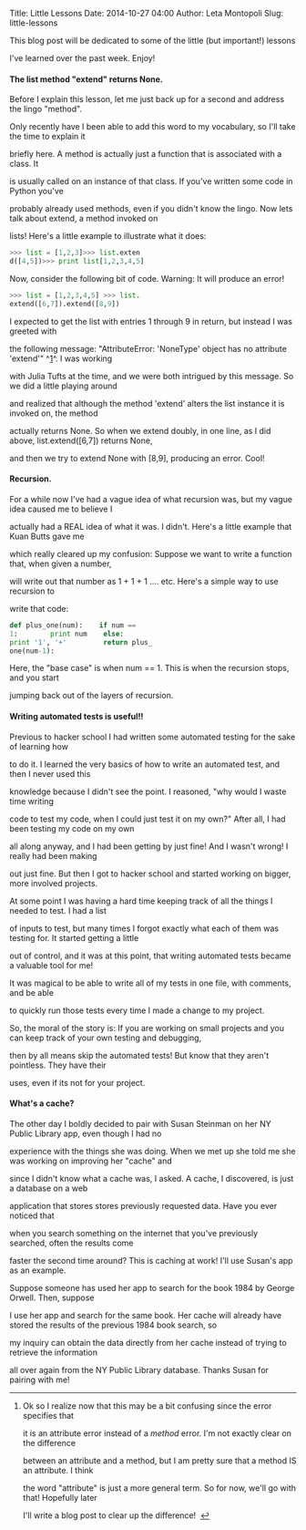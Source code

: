 Title: Little Lessons
Date: 2014-10-27 04:00
Author: Leta Montopoli
Slug: little-lessons

This blog post will be dedicated to some of the little (but important!)
lessons

I've learned over the past week. Enjoy!

#### The list method "extend" returns None.

Before I explain this lesson, let me just back up for a second and
address the lingo "method".

Only recently have I been able to add this word to my vocabulary, so
I'll take the time to explain it

briefly here. A method is actually just a function that is associated
with a class. It

is usually called on an instance of that class. If you've written some
code in Python you've

probably already used methods, even if you didn't know the lingo. Now
lets talk about extend, a method invoked on

lists! Here's a little example to illustrate what it does:

```python
>>> list = [1,2,3]>>> list.exten
d([4,5])>>> print list[1,2,3,4,5]

```

Now, consider the following bit of code. Warning: It will produce an
error!

```python
>>> list = [1,2,3,4,5] >>> list.
extend([6,7]).extend([8,9])

```

I expected to get the list with entries 1 through 9 in return, but
instead I was greeted with

the following message: "AttributeError: 'NoneType' object has no
attribute 'extend'"
^[1](http://lmontopo.github.io/feeds/leta-montopoli.rss.xml#fn:*)^. I
was working

with Julia Tufts at the time, and we were both intrigued by this
message. So we did a little playing around

and realized that although the method 'extend' alters the list instance
it is invoked on, the method

actually returns None. So when we extend doubly, in one line, as I did
above, list.extend([6,7]) returns None,

and then we try to extend None with [8,9], producing an error. Cool!

#### Recursion.

For a while now I've had a vague idea of what recursion was, but my
vague idea caused me to believe I

actually had a REAL idea of what it was. I didn't. Here's a little
example that Kuan Butts gave me

which really cleared up my confusion: Suppose we want to write a
function that, when given a number,

will write out that number as 1 + 1 + 1 .... etc. Here's a simple way to
use recursion to

write that code:

```python
def plus_one(num):    if num ==
1:        print num    else:
print '1', '+'         return plus_
one(num-1):

```

Here, the "base case" is when num == 1. This is when the recursion
stops, and you start

jumping back out of the layers of recursion.

#### Writing automated tests is useful!!

Previous to hacker school I had written some automated testing for the
sake of learning how

to do it. I learned the very basics of how to write an automated test,
and then I never used this

knowledge because I didn't see the point. I reasoned, "why would I waste
time writing

code to test my code, when I could just test it on my own?" After all, I
had been testing my code on my own

all along anyway, and I had been getting by just fine! And I wasn't
wrong! I really had been making

out just fine. But then I got to hacker school and started working on
bigger, more involved projects.

At some point I was having a hard time keeping track of all the things I
needed to test. I had a list

of inputs to test, but many times I forgot exactly what each of them was
testing for. It started getting a little

out of control, and it was at this point, that writing automated tests
became a valuable tool for me!

It was magical to be able to write all of my tests in one file, with
comments, and be able

to quickly run those tests every time I made a change to my project.

So, the moral of the story is: If you are working on small projects and
you can keep track of your own testing and debugging,

then by all means skip the automated tests! But know that they aren't
pointless. They have their

uses, even if its not for your project.

#### What's a cache?

The other day I boldly decided to pair with Susan Steinman on her NY
Public Library app, even though I had no

experience with the things she was doing. When we met up she told me she
was working on improving her "cache" and

since I didn't know what a cache was, I asked. A cache, I discovered, is
just a database on a web

application that stores stores previously requested data. Have you ever
noticed that

when you search something on the internet that you've previously
searched, often the results come

faster the second time around? This is caching at work! I'll use Susan's
app as an example.

Suppose someone has used her app to search for the book 1984 by George
Orwell. Then, suppose

I use her app and search for the same book. Her cache will already have
stored the results of the previous 1984 book search, so

my inquiry can obtain the data directly from her cache instead of trying
to retrieve the information

all over again from the NY Public Library database. Thanks Susan for
pairing with me!

<div class="footnote">

------------------------------------------------------------------------

1.  <div id="fn:*">

    </div>

    Ok so I realize now that this may be a bit confusing since the error
    specifies that

    it is an attribute error instead of a *method* error. I'm not
    exactly clear on the difference

    between an attribute and a method, but I am pretty sure that a
    method IS an attribute. I think

    the word "attribute" is just a more general term. So for now, we'll
    go with that! Hopefully later

    I'll write a blog post to clear up the difference!
     [↩](http://lmontopo.github.io/feeds/leta-montopoli.rss.xml#fnref:* "Jump back to footnote 1 in the text")

</div>
